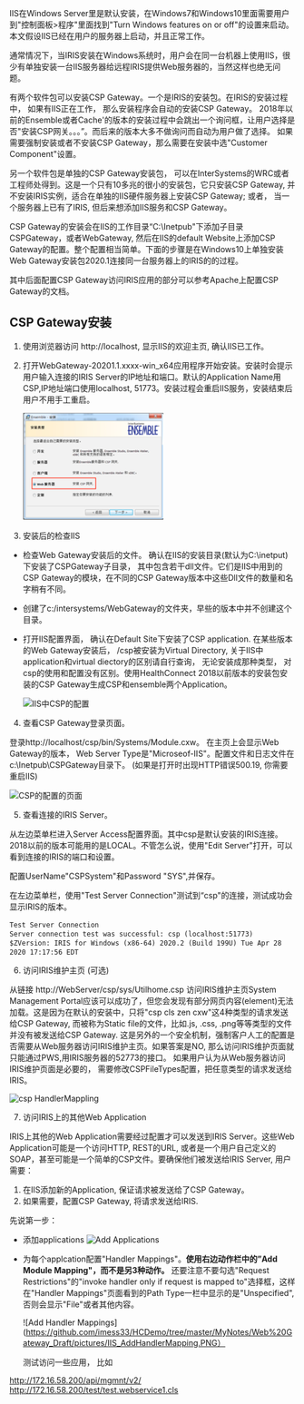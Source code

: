 
IIS在Windows Server里是默认安装，在Windows7和Windows10里面需要用户到"控制面板>程序"里面找到"Turn Windows features on or off"的设置来启动。 本文假设IIS已经在用户的服务器上启动，并且正常工作。

通常情况下，当IRIS安装在Windows系统时，用户会在同一台机器上使用IIS，很少有单独安装一台IIS服务器给远程IRIS提供Web服务器的，当然这样也绝无问题。

有两个软件包可以安装CSP Gateway。一个是IRIS的安装包。在IRIS的安装过程中， 如果有IIS正在工作， 那么安装程序会自动的安装CSP Gateway。 2018年以前的Ensemble或者Cache'的版本的安装过程中会跳出一个询问框，让用户选择是否"安装CSP网关。。。”。而后来的版本大多不做询问而自动为用户做了选择。 如果需要强制安装或者不安装CSP Gateway，那么需要在安装中选"Customer Component"设置。

另一个软件包是单独的CSP Gateway安装包， 可以在InterSystems的WRC或者工程师处得到。这是一个只有10多兆的很小的安装包，它只安装CSP Gateway, 并不安装IRIS实例，适合在单独的IIS硬件服务器上安装CSP Gateway; 或者， 当一个服务器上已有了IRIS, 但后来想添加IIS服务和CSP Gateway。  

CSP Gateway的安装会在IIS的工作目录“C:\Inetpub"下添加子目录CSPGateway，或者WebGateway, 然后在IIS的default Website上添加CSP Gateway的配置。整个配置相当简单。下面的步骤是在Windows10上单独安装Web Gateway安装包2020.1连接同一台服务器上的IRIS的的过程。


其中后面配置CSP Gateway访问IRIS应用的部分可以参考Apache上配置CSP Gateway的文档。 


## CSP Gateway安装

1. 使用浏览器访问 http://localhost, 显示IIS的欢迎主页, 确认IIS已工作。
2. 打开WebGateway-20201.1.xxxx-win_x64应用程序开始安装。安装时会提示用户输入连接的IRIS Server的IP地址和端口。默认的Application Name用CSP,IP地址端口使用localhost, 51773。安装过程会重启IIS服务，安装结束后用户不用手工重启。 

   ![安装CSPGateway](pictures/csp_install.png)

   

3. 安装后的检查IIS
  - 检查Web Gateway安装后的文件。 确认在IIS的安装目录(默认为C:\inetput)下安装了CSPGateway子目录， 其中包含若干dll文件。它们是IIS中用到的CSP Gateway的模块，在不同的CSP Gateway版本中这些Dll文件的数量和名字稍有不同。
  - 创建了c:/intersystems/WebGateway的文件夹，早些的版本中并不创建这个目录。
  - 打开IIS配置界面， 确认在Default Site下安装了CSP application. 
    在某些版本的Web Gateway安装后， /csp被安装为Virtual Directory, 关于IIS中application和virtual diectory的区别请自行查询， 无论安装成那种类型， 对csp的使用和配置没有区别。使用HealthConnect 2018以前版本的安装包安装的CSP Gateway生成CSP和ensemble两个Application。

    ![IIS中CSP的配置](https://github.com/imess33/HCDemo/tree/master/MyNotes/Web%20Gateway_Draft/pictures/../../../../../../../../../pictures/IIS_WebGateway_MP.png)
  
4. 查看CSP Gateway登录页面。

登录http://localhost/csp/bin/Systems/Module.cxw。 在主页上会显示Web Gateway的版本， Web Server Type是"Microseof-IIS"。配置文件和日志文件在c:\Inetpub\CSPGateway目录下。 (如果是打开时出现HTTP错误500.19, 你需要重启IIS)

  ![CSP的配置的页面]((https://github.com/imess33/HCDemo/tree/master/MyNotes/Web%20Gateway_Draft/pictures/../../../../../../../../../pictures/IIS_CSP2.png))

5. 查看连接的IRIS Server。

从左边菜单栏进入Server Access配置界面。其中csp是默认安装的IRIS连接。2018以前的版本可能用的是LOCAL。不管怎么说，使用"Edit Server"打开，可以看到连接的IRIS的端口和设置。

配置UserName"CSPSystem"和Password "SYS",并保存。

在左边菜单栏，使用"Test Server Connection"测试到“csp"的连接，测试成功会显示IRIS的版本。 

    Test Server Connection
    Server connection test was successful: csp (localhost:51773)
    $ZVersion: IRIS for Windows (x86-64) 2020.2 (Build 199U) Tue Apr 28 2020 17:17:56 EDT

6. 访问IRIS维护主页 (可选) 

从链接 http://WebServer/csp/sys/Utilhome.csp 访问IRIS维护主页System Management Portal应该可以成功了，但您会发现有部分网页内容(element)无法加载。这是因为在默认的安装中，只将"csp cls zen cxw"这4种类型的请求发送给CSP Gateway, 而被称为Static file的文件，比如.js, .css, .png等等类型的文件并没有被发送给CSP Gateway. 这是另外的一个安全机制，强制客户人工的配置是否需要从Web服务器访问IRIS维护主页。如果答案是NO, 那么访问IRIS维护页面就只能通过PWS,用IRIS服务器的52773的接口。 如果用户认为从Web服务器访问IRIS维护页面是必要的， 需要修改CSPFileTypes配置，把任意类型的请求发送给IRIS。


![csp HandlerMappling]([./WebGateway_MP_IIS.png](https://github.com/imess33/HCDemo/tree/master/MyNotes/Web%20Gateway_Draft/pictures))

7. 访问IRIS上的其他Web Application

IRIS上其他的Web Application需要经过配置才可以发送到IRIS Server。这些Web Application可能是一个访问HTTP, REST的URL, 或者是一个用户自己定义的SOAP，甚至可能是一个简单的CSP文件。要确保他们被发送给IRIS Server, 用户需要：

1. 在IIS添加新的Application, 保证请求被发送给了CSP Gateway。
2. 如果需要，配置CSP Gateway, 将请求发送给IRIS.

先说第一步： 

- 添加applications
![Add Applications](https://github.com/imess33/HCDemo/tree/master/MyNotes/Web%20Gateway_Draft/pictures/IIS_applications.PNG)

- 为每个applcation配置"Handler Mappings"。**使用右边动作栏中的”Add Module Mapping"，而不是另3种动作。**
  还要注意不要勾选"Request Restrictions"的"invoke handler only if request is mapped to"选择框，这样在"Handler Mappings"页面看到的Path Type一栏中显示的是"Unspecified", 否则会显示"File"或者其他内容。 

  ![Add Handler Mappings](https://github.com/imess33/HCDemo/tree/master/MyNotes/Web%20Gateway_Draft/pictures/IIS_AddHandlerMapping.PNG）

  测试访问一些应用， 比如

http://172.16.58.200/api/mgmnt/v2/
http://172.16.58.200/test/test.webservice1.cls